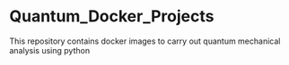 # Quantum_Docker_Projects
This repository contains docker images to carry out quantum mechanical analysis using python
